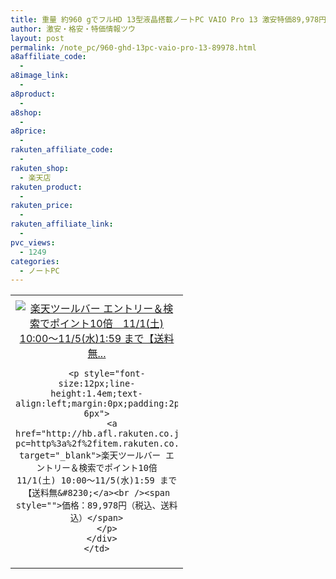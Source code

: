 ```yaml
---
title: 重量 約960 gでフルHD 13型液晶搭載ノートPC VAIO Pro 13 激安特価89,978円！送料無料！
author: 激安・格安・特価情報ツウ
layout: post
permalink: /note_pc/960-ghd-13pc-vaio-pro-13-89978.html
a8affiliate_code:
  - 
a8image_link:
  - 
a8product:
  - 
a8shop:
  - 
a8price:
  - 
rakuten_affiliate_code:
  - 
rakuten_shop:
  - 楽天店
rakuten_product:
  - 
rakuten_price:
  - 
rakuten_affiliate_link:
  - 
pvc_views:
  - 1249
categories:
  - ノートPC
---
```

<table border="0" cellpadding="0" cellspacing="0">
  <tr>
    <td valign="top">
      <div style="border:1px none;margin:0px;padding:6px 0px;width:260px;text-align:center;float:left">
        <a href="http://hb.afl.rakuten.co.jp/hgc/12fa6eb9.20d37eb7.12fa6eba.5d11462b/?pc=http%3a%2f%2fitem.rakuten.co.jp%2fnttxstore%2fqzx0009057%2f%3fscid%3daf_link_tbl&m=http%3a%2f%2fm.rakuten.co.jp%2fnttxstore%2fi%2f10000285%2f" target="_blank"><img src="http://hbb.afl.rakuten.co.jp/hgb/?pc=http%3a%2f%2fthumbnail.image.rakuten.co.jp%2f%400_mall%2fnttxstore%2fcabinet%2fsvp1322gaj.jpg%3f_ex%3d240x240&m=http%3a%2f%2fthumbnail.image.rakuten.co.jp%2f%400_mall%2fnttxstore%2fcabinet%2fsvp1322gaj.jpg" alt="楽天ツールバー エントリー＆検索でポイント10倍　11/1(土) 10:00～11/5(水)1:59 まで【送料無..." border="0" style="margin:0px;padding:0px" /></a> 
        
        <p style="font-size:12px;line-height:1.4em;text-align:left;margin:0px;padding:2px 6px">
          <a href="http://hb.afl.rakuten.co.jp/hgc/12fa6eb9.20d37eb7.12fa6eba.5d11462b/?pc=http%3a%2f%2fitem.rakuten.co.jp%2fnttxstore%2fqzx0009057%2f%3fscid%3daf_link_tbl&m=http%3a%2f%2fm.rakuten.co.jp%2fnttxstore%2fi%2f10000285%2f" target="_blank">楽天ツールバー エントリー＆検索でポイント10倍　11/1(土) 10:00～11/5(水)1:59 まで【送料無&#8230;</a><br /><span style="">価格：89,978円（税込、送料込）</span>
        </p>
      </div>
    </td>
  </tr>
</table>